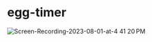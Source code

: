 # egg-timer

![Screen-Recording-2023-08-01-at-4 41 20 PM](https://github.com/AryaDarisova/egg-timer/assets/37332990/e9861d37-11ff-4600-ae84-43a1546afb60)
